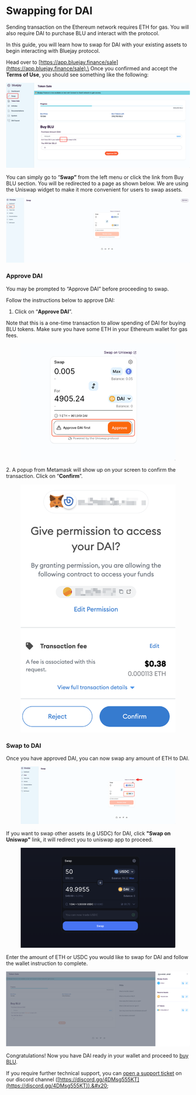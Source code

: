 # Swapping for DAI

Sending transaction on the Ethereum network requires  ETH for gas. You will also require DAI to purchase BLU and interact with the protocol.&#x20;

In this guide, you will learn how to swap for DAI with your existing assets to begin interacting with Bluejay protocol.

Head over to [https://app.bluejay.finance/sale](https://app.bluejay.finance/sale).\
Once you confirmed and accept the **Terms of Use**, you should see something like the following:

![](<../../.gitbook/assets/0 (1)>)

You can simply go to “**Swap”** from the left menu or click the link from Buy BLU section. You will be redirected to a page as shown below. We are using the Uniswap widget to make it more convenient for users to swap assets.

![](../../.gitbook/assets/1)

### **Approve DAI**&#x20;

You may be prompted to “Approve DAI” before proceeding to swap.&#x20;

Follow the instructions below to approve DAI:&#x20;

1. Click on “**Approve DAI**”.

Note that this is a one-time transaction to allow spending of DAI for buying BLU tokens. Make sure you have some ETH in your Ethereum wallet for gas fees.

<figure><img src="../../.gitbook/assets/SCR-20221025-rdn.png" alt=""><figcaption></figcaption></figure>



2\. A popup from Metamask will show up on your screen to confirm the transaction. Click on “**Confirm**”.

<figure><img src="../../.gitbook/assets/approveDAImetamask.png" alt=""><figcaption></figcaption></figure>

### **Swap to DAI**

Once you have approved DAI, you can now swap any amount of ETH to DAI.&#x20;

<figure><img src="../../.gitbook/assets/SCR-20221024-t5d.png" alt=""><figcaption></figcaption></figure>

If you want to swap other assets (e.g USDC) for DAI, click **"Swap on Uniswap"** link, it will redirect you to uniswap app to proceed.

<figure><img src="../../.gitbook/assets/SCR-20221031-ezu.png" alt=""><figcaption></figcaption></figure>

Enter the amount of ETH or USDC you would like to swap for DAI and follow the wallet instruction to complete.

![](<../../.gitbook/assets/3 (1)>)

Congratulations! Now you have DAI ready in your wallet and proceed to [buy BLU](buying-blu-for-whitelisted.md).



If you require further technical support, you can [open a support ticket](broken-reference) on our discord channel ([https://discord.gg/4DMsg555KT](https://discord.gg/4DMsg555KT)).&#x20;

